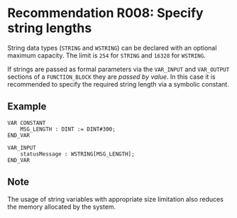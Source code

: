 # Recommendation R008: Specify string lengths

String data types (`STRING` and `WSTRING`) can be declared with an optional maximum capacity. The limit is `254` for `STRING` and `16328` for `WSTRING`.

If strings are passed as formal parameters via the `VAR_INPUT` and `VAR_OUTPUT` sections of a `FUNCTION_BLOCK` they are _passed by value_.
In this case it is recommended to specify the required string length via a symbolic constant.

## Example

```iecst
VAR CONSTANT
    MSG_LENGTH : DINT := DINT#300;
END_VAR
    
VAR_INPUT
    statusMessage : WSTRING[MSG_LENGTH];
END_VAR
```

## Note

The usage of string variables with appropriate size limitation also reduces the memory allocated by the system.
